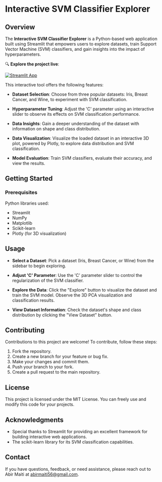 


# Interactive SVM Classifier Explorer

## Overview

The **Interactive SVM Classifier Explorer** is a Python-based web application built using Streamlit that empowers users to explore datasets, train Support Vector Machine (SVM) classifiers, and gain insights into the impact of hyperparameters.

🔍 **Explore the project live**:

[![Streamlit App](https://static.streamlit.io/badges/streamlit_badge_black_white.svg)](https://svm-app.streamlit.app/)

This interactive tool offers the following features:

- **Dataset Selection**: Choose from three popular datasets: Iris, Breast Cancer, and Wine, to experiment with SVM classification.

- **Hyperparameter Tuning**: Adjust the 'C' parameter using an interactive slider to observe its effects on SVM classification performance.

- **Data Insights**: Gain a deeper understanding of the dataset with information on shape and class distribution.

- **Data Visualization**: Visualize the loaded dataset in an interactive 3D plot, powered by Plotly, to explore data distribution and SVM classification.

- **Model Evaluation**: Train SVM classifiers, evaluate their accuracy, and view the results.

## Getting Started

### Prerequisites

Python libraries used:

- Streamlit
- NumPy
- Matplotlib
- Scikit-learn
- Plotly (for 3D visualization)

## Usage

- **Select a Dataset**: Pick a dataset (Iris, Breast Cancer, or Wine) from the sidebar to begin exploring.

- **Adjust 'C' Parameter**: Use the 'C' parameter slider to control the regularization of the SVM classifier.

- **Explore the Data**: Click the "Explore" button to visualize the dataset and train the SVM model. Observe the 3D PCA visualization and classification results.

- **View Dataset Information**: Check the dataset's shape and class distribution by clicking the "View Dataset" button.


## Contributing

Contributions to this project are welcome! To contribute, follow these steps:

1. Fork the repository.
2. Create a new branch for your feature or bug fix.
3. Make your changes and commit them.
4. Push your branch to your fork.
5. Create a pull request to the main repository.

## License

This project is licensed under the MIT License. You can freely use and modify this code for your projects.

## Acknowledgments

- Special thanks to Streamlit for providing an excellent framework for building interactive web applications.
- The scikit-learn library for its SVM classification capabilities.

## Contact

If you have questions, feedback, or need assistance, please reach out to Abir Maiti at abirmaiti56@gmail.com.
